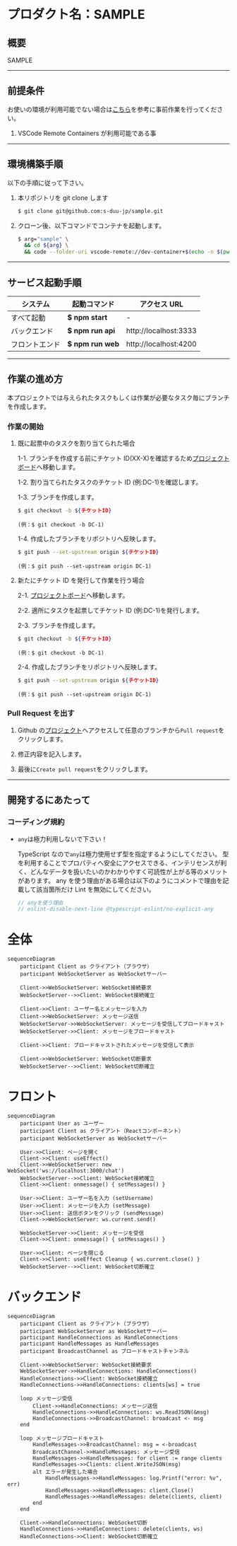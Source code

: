 # プロダクト名：SAMPLE

## **概要**

SAMPLE

---

## **前提条件**

お使いの環境が利用可能でない場合は[こちら](https://code.visualstudio.com/docs/remote/containers)を参考に事前作業を行ってください。

1. VSCode Remote Containers が利用可能である事

---

## **環境構築手順**

以下の手順に従って下さい。

1. 本リポジトリを git clone します

   ```bash
   $ git clone git@github.com:s-duu-jp/sample.git
   ```

1. クローン後、以下コマンドでコンテナを起動します。

   ```bash
   $ arg="sample" \
     && cd ${arg} \
     && code --folder-uri vscode-remote://dev-container+$(echo -n $(pwd) | xxd -p)/workspace
   ```

---

## **サービス起動手順**

| システム       | 起動コマンド      | アクセス URL          |
| -------------- | ----------------- | --------------------- |
| すべて起動     | **$ npm start**   | -                     |
| バックエンド   | **$ npm run api** | http://localhost:3333 |
| フロントエンド | **$ npm run web** | http://localhost:4200 |

---

## **作業の進め方**

本プロジェクトでは与えられたタスクもしくは作業が必要なタスク毎にブランチを作成します。

### **作業の開始**

1. 既に起票中のタスクを割り当てられた場合

   1-1. ブランチを作成する前にチケット ID(XX-X)を確認するため[プロジェクトボード](https://id.atlassian.com/)へ移動します。

   1-2. 割り当てられたタスクのチケット ID (例:DC-1)を確認します。

   1-3. ブランチを作成します。

   ```bash
   $ git checkout -b ${チケットID}
   ```

   `(例：$ git checkout -b DC-1)`

   1-4. 作成したブランチをリポジトリへ反映します。

   ```bash
   $ git push --set-upstream origin ${チケットID}
   ```

   `(例：$ git push --set-upstream origin DC-1)`

1. 新たにチケット ID を発行して作業を行う場合

   2-1. [プロジェクトボード](https://id.atlassian.com/)へ移動します。

   2-2. 適所にタスクを起票してチケット ID (例:DC-1)を発行します。

   2-3. ブランチを作成します。

   ```bash
   $ git checkout -b ${チケットID}
   ```

   `(例：$ git checkout -b DC-1)`

   2-4. 作成したブランチをリポジトリへ反映します。

   ```bash
   $ git push --set-upstream origin ${チケットID}
   ```

   `(例：$ git push --set-upstream origin DC-1)`

### **Pull Request を出す**

1. Github の[プロジェクト](https://id.atlassian.com/)へアクセスして任意のブランチから`Pull request`をクリックします。

1. 修正内容を記入します。

1. 最後に`Create pull request`をクリックします。

---

## **開発するにあたって**

### コーディング規約

- `any`は極力利用しないで下さい！

  TypeScript なので`any`は極力使用せず型を指定するようにしてください。
  型を利用することでプロパティへ安全にアクセスできる、インテリセンスが利く、どんなデータを扱いたいのかわかりやすく可読性が上がる等のメリットがあります。
  any を使う理由がある場合は以下のようにコメントで理由を記載して該当箇所だけ Lint を無効にしてください。

  ```ts
  // anyを使う理由
  // eslint-disable-next-line @typescript-eslint/no-explicit-any
  ```


# 全体
```mermaid
sequenceDiagram
    participant Client as クライアント（ブラウザ）
    participant WebSocketServer as WebSocketサーバー

    Client->>WebSocketServer: WebSocket接続要求
    WebSocketServer-->>Client: WebSocket接続確立

    Client->>Client: ユーザー名とメッセージを入力
    Client->>WebSocketServer: メッセージ送信
    WebSocketServer->>WebSocketServer: メッセージを受信してブロードキャスト
    WebSocketServer->>Client: メッセージをブロードキャスト

    Client->>Client: ブロードキャストされたメッセージを受信して表示

    Client->>WebSocketServer: WebSocket切断要求
    WebSocketServer-->>Client: WebSocket切断確立
```

# フロント

```mermaid
sequenceDiagram
    participant User as ユーザー
    participant Client as クライアント（Reactコンポーネント）
    participant WebSocketServer as WebSocketサーバー

    User->>Client: ページを開く
    Client->>Client: useEffect()
    Client->>WebSocketServer: new WebSocket('ws://localhost:3000/chat')
    WebSocketServer-->>Client: WebSocket接続確立
    Client->>Client: onmessage() { setMessages() }

    User->>Client: ユーザー名を入力 (setUsername)
    User->>Client: メッセージを入力 (setMessage)
    User->>Client: 送信ボタンをクリック (sendMessage)
    Client->>WebSocketServer: ws.current.send()

    WebSocketServer->>Client: メッセージを受信
    Client->>Client: onmessage() { setMessages() }

    User->>Client: ページを閉じる
    Client->>Client: useEffect Cleanup { ws.current.close() }
    WebSocketServer-->>Client: WebSocket切断確立
```

# バックエンド

```mermaid
sequenceDiagram
    participant Client as クライアント（ブラウザ）
    participant WebSocketServer as WebSocketサーバー
    participant HandleConnections as HandleConnections
    participant HandleMessages as HandleMessages
    participant BroadcastChannel as ブロードキャストチャンネル

    Client->>WebSocketServer: WebSocket接続要求
    WebSocketServer->>HandleConnections: HandleConnections()
    HandleConnections->>Client: WebSocket接続確立
    HandleConnections->>HandleConnections: clients[ws] = true

    loop メッセージ受信
        Client->>HandleConnections: メッセージ送信
        HandleConnections->>HandleConnections: ws.ReadJSON(&msg)
        HandleConnections->>BroadcastChannel: broadcast <- msg
    end

    loop メッセージブロードキャスト
        HandleMessages->>BroadcastChannel: msg = <-broadcast
        BroadcastChannel->>HandleMessages: メッセージ受信
        HandleMessages->>HandleMessages: for client := range clients
        HandleMessages->>Clients: client.WriteJSON(msg)
        alt エラーが発生した場合
            HandleMessages->>HandleMessages: log.Printf("error: %v", err)
            HandleMessages->>HandleMessages: client.Close()
            HandleMessages->>HandleMessages: delete(clients, client)
        end
    end

    Client->>HandleConnections: WebSocket切断
    HandleConnections->>HandleConnections: delete(clients, ws)
    HandleConnections->>Client: WebSocket切断確立
```
